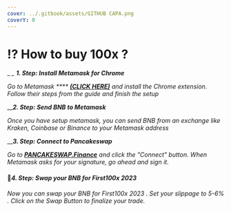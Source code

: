 ```yaml
---
cover: ../.gitbook/assets/GITHUB CAPA.png
coverY: 0
---
```


# ⁉ How to buy 100x ?

__<img src="https://catecoin.club/assets/img/metamask.svg" alt="" data-size="line"> _ **1. Step: Install Metamask for Chrome**_

_Go to Metamask \*\*\*\*_ [_**(CLICK HERE)**_](https://metamask.io/) _and install the Chrome extension. Follow their steps from the guide and finish the setup_

__<img src="https://catecoin.club/assets/img/bnb.svg" alt="" data-size="line">_**2. Step: Send BNB to Metamask**_

_Once you have setup metamask, you can send BNB from an exchange like Kraken, Coinbase or Binance to your Metamask address_

__<img src="https://catecoin.club/assets/img/pancakeswap-cake-logo.svg" alt="" data-size="line">_**3. Step: Connect to Pancakeswap**_

_Go to_ [_**PANCAKESWAP.Finance**_](https://exchange.pancakeswap.finance/#/swap?outputCurrency=0xE4FAE3Faa8300810C835970b9187c268f55D998F) _and click the "Connect" button. When Metamask asks for your signature, go ahead and sign it._

#### 💎_4. Step: Swap your BNB for First100x 2023_

_Now you can swap your BNB for First100x 2023 . Set your slippage to 5-6% . Click on the Swap Button to finalize your trade._
